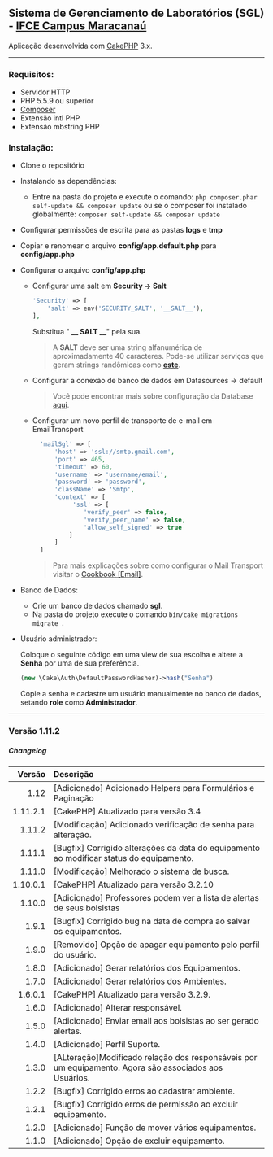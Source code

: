 ## Sistema de Gerenciamento de Laboratórios (SGL) - [IFCE Campus Maracanaú](https://ifce.edu.br/maracanau)

Aplicação desenvolvida com [CakePHP](http://cakephp.org) 3.x.

---------------------------------------------------------
### Requisitos:

- Servidor HTTP
- PHP 5.5.9 ou superior
- [Composer](https://getcomposer.org/)
- Extensão intl PHP
- Extensão mbstring PHP

### Instalação:
- Clone o repositório 
- Instalando as dependências:
    - Entre na pasta do projeto e execute o comando:
        ```php composer.phar self-update && composer update``` 
        ou se o composer foi instalado globalmente:
        ```composer self-update && composer update```
- Configurar permissões de escrita para as pastas **logs** e **tmp**
- Copiar e renomear o arquivo **config/app.default.php** para **config/app.php**
- Configurar o arquivo **config/app.php**  
  - Configurar uma salt em **Security -> Salt**
    ```php
    'Security' => [
        'salt' => env('SECURITY_SALT', '__SALT__'),
    ],
    ```
    Substitua " **__ SALT __**" pela sua. 
    > A **SALT** deve ser uma string alfanumérica de aproximadamente 40 caracteres. 
      Pode-se utilizar serviços que geram strings randômicas como [**este**](http://www.sethcardoza.com/tools/random-password-generator/).
    
  - Configurar a conexão de banco de dados em Datasources -> default

    > Você pode encontrar mais sobre configuração da Database [aqui](http://book.cakephp.org/3.0/en/orm/database-basics.html#database-configuration).

  - Configurar um novo perfil de transporte de e-mail em EmailTransport

      ``` php
        'mailSgl' => [
            'host' => 'ssl://smtp.gmail.com',
            'port' => 465,
            'timeout' => 60,
            'username' => 'username/email',
            'password' => 'password',
            'className' => 'Smtp',
            'context' => [
                 'ssl' => [
                    'verify_peer' => false,
                    'verify_peer_name' => false,
                    'allow_self_signed' => true
                ]
            ]
        ]
      ```
      > Para mais explicações sobre como configurar o Mail Transport visitar o [Cookbook [Email]](http://book.cakephp.org/3.0/en/core-libraries/email.html).

- Banco de Dados:
    - Crie um banco de dados chamado **sgl**.
    - Na pasta do projeto execute o comando ```bin/cake migrations migrate ```.

- Usuário administrador:
  
     Coloque o seguinte código em uma view de sua escolha e altere a **Senha** por uma de sua preferência.

  ``` php
  (new \Cake\Auth\DefaultPasswordHasher)->hash("Senha")
  ```
     Copie a senha e cadastre um usuário manualmente no banco de dados, setando **role** como **Administrador**.

----------------------------------------------------------------------------
### Versão 1.11.2

##### <i class="icon-file"></i> Changelog
 Versão   | Descrição
----------:|:--------------------------------------------------------------
  1.12     | [Adicionado] Adicionado Helpers para Formulários e Paginação
  1.11.2.1 | [CakePHP] Atualizado para versão 3.4
  1.11.2   | [Modificação] Adicionado verificação de senha para alteração.
  1.11.1   | [Bugfix] Corrigido alterações da data do equipamento ao modificar status do equipamento.
  1.11.0   | [Modificação] Melhorado o sistema de busca.
  1.10.0.1 | [CakePHP] Atualizado para versão 3.2.10
  1.10.0   | [Adicionado] Professores podem ver a lista de alertas de seus bolsistas
  1.9.1    | [Bugfix] Corrigido bug na data de compra ao salvar os equipamentos.
  1.9.0    | [Removido] Opção de apagar equipamento pelo perfil do usuário.
  1.8.0    | [Adicionado] Gerar relatórios dos Equipamentos.
  1.7.0    | [Adicionado] Gerar relatórios dos Ambientes.
  1.6.0.1  | [CakePHP] Atualizado para versão 3.2.9.
  1.6.0    | [Adicionado] Alterar responsável.
  1.5.0    | [Adicionado] Enviar email aos bolsistas ao ser gerado alertas.
  1.4.0    | [Adicionado] Perfil Suporte.
  1.3.0    | [ALteração]Modificado relação dos responsáveis por um equipamento. Agora são associados aos Usuários.
  1.2.2    | [Bugfix] Corrigido erros ao cadastrar ambiente.
  1.2.1    | [Bugfix] Corrigido erros de permissão ao excluir equipamento.
  1.2.0    | [Adicionado] Função de mover vários equipamentos.
  1.1.0    | [Adicionado] Opção de excluir equipamento.